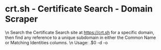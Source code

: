# crt.sh - Certificate Search - Domain Scraper
\n
Search the Certificate Search site at https://crt.sh for a specific domain, then find any reference to a unique subdomain in either the Common Name or Matching Identities columns.
\n
Usage: .\$0 -d <domain> -o <output>
